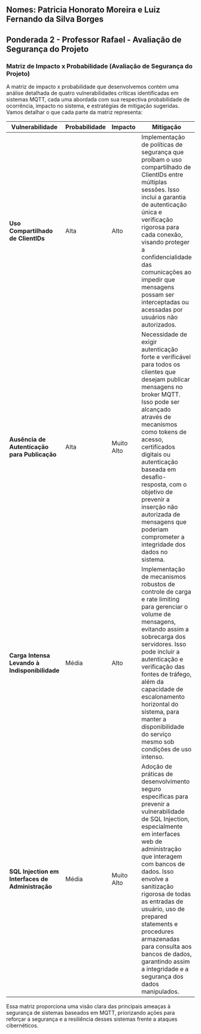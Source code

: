 ## Nomes: Patricia Honorato Moreira e Luiz Fernando da Silva Borges

## Ponderada 2 - Professor Rafael - Avaliação de Segurança do Projeto


### Matriz de Impacto x Probabilidade (Avaliação de Segurança do Projeto)


A matriz de impacto x probabilidade que desenvolvemos contém uma análise detalhada de quatro vulnerabilidades críticas identificadas em sistemas MQTT, cada uma abordada com sua respectiva probabilidade de ocorrência, impacto no sistema, e estratégias de mitigação sugeridas. Vamos detalhar o que cada parte da matriz representa:

| Vulnerabilidade | Probabilidade | Impacto | Mitigação |
|-----------------|---------------|---------|-----------|
| **Uso Compartilhado de ClientIDs** | Alta | Alto | Implementação de políticas de segurança que proíbam o uso compartilhado de ClientIDs entre múltiplas sessões. Isso inclui a garantia de autenticação única e verificação rigorosa para cada conexão, visando proteger a confidencialidade das comunicações ao impedir que mensagens possam ser interceptadas ou acessadas por usuários não autorizados. |
| **Ausência de Autenticação para Publicação** | Alta | Muito Alto | Necessidade de exigir autenticação forte e verificável para todos os clientes que desejam publicar mensagens no broker MQTT. Isso pode ser alcançado através de mecanismos como tokens de acesso, certificados digitais ou autenticação baseada em desafio-resposta, com o objetivo de prevenir a inserção não autorizada de mensagens que poderiam comprometer a integridade dos dados no sistema. |
| **Carga Intensa Levando à Indisponibilidade** | Média | Alto | Implementação de mecanismos robustos de controle de carga e rate limiting para gerenciar o volume de mensagens, evitando assim a sobrecarga dos servidores. Isso pode incluir a autenticação e verificação das fontes de tráfego, além da capacidade de escalonamento horizontal do sistema, para manter a disponibilidade do serviço mesmo sob condições de uso intenso. |
| **SQL Injection em Interfaces de Administração** | Média | Muito Alto | Adoção de práticas de desenvolvimento seguro específicas para prevenir a vulnerabilidade de SQL Injection, especialmente em interfaces web de administração que interagem com bancos de dados. Isso envolve a sanitização rigorosa de todas as entradas de usuário, uso de prepared statements e procedures armazenadas para consulta aos bancos de dados, garantindo assim a integridade e a segurança dos dados manipulados. |

Essa matriz proporciona uma visão clara das principais ameaças à segurança de sistemas baseados em MQTT, priorizando ações para reforçar a segurança e a resiliência desses sistemas frente a ataques cibernéticos.



